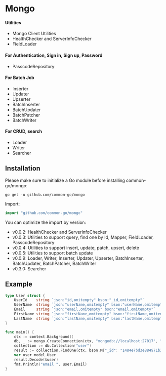 # Mongo
#### Utilities
- Mongo Client Utilities
- HealthChecker and ServerInfoChecker
- FieldLoader
#### For Authentication, Sign in, Sign up, Password
- PasscodeRepository
#### For Batch Job
- Inserter
- Updater
- Upserter
- BatchInserter
- BatchUpdater
- BatchPatcher
- BatchWriter
#### For CRUD, search
- Loader
- Writer
- Searcher

## Installation
Please make sure to initialize a Go module before installing common-go/mongo:

```shell
go get -u github.com/common-go/mongo
```

Import:

```go
import "github.com/common-go/mongo"
```

You can optimize the import by version:
- v0.0.2: HealthChecker and ServerInfoChecker
- v0.0.3: Utilities to support query, find one by Id, Mapper, FieldLoader, PasscodeRepository
- v0.0.4: Utilities to support insert, update, patch, upsert, delete
- v0.0.5: Utilities to support batch update
- v0.0.9: Loader, Writer, Inserter, Updater, Upserter, BatchInserter, BatchUpdater, BatchPatcher, BatchWriter
- v0.3.0: Searcher

## Example

```go
type User struct {
	UserId    string `json:"id,omitempty" bson:"_id,omitempty"`
	UserName  string `json:"userName,omitempty" bson:"userName,omitempty"`
	Email     string `json:"email,omitempty" bson:"email,omitempty"`
	FirstName string `json:"firstName,omitempty" bson:"firstName,omitempty"`
	LastName  string `json:"lastName,omitempty" bson:"lastName,omitempty"`
}

func main() {
	ctx := context.Background()
	db, _ := mongo.CreateConnection(ctx, "mongodb://localhost:27017", "master_data")
	collection := db.Collection("user")
	result := collection.FindOne(ctx, bson.M{"_id": "1484e7bd3e884971b3affa813bf30af0"})
	var user model.User
	result.Decode(&user)
	fmt.Println("email ", user.Email)
}
```
